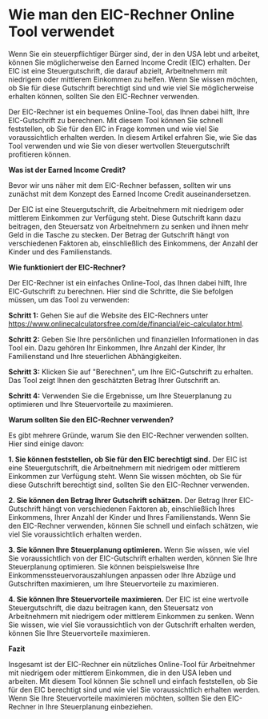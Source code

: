 Wie man den EIC-Rechner Online Tool verwendet
=============================================

Wenn Sie ein steuerpflichtiger Bürger sind, der in den USA lebt und arbeitet, können Sie möglicherweise den Earned Income Credit (EIC) erhalten. Der EIC ist eine Steuergutschrift, die darauf abzielt, Arbeitnehmern mit niedrigem oder mittlerem Einkommen zu helfen. Wenn Sie wissen möchten, ob Sie für diese Gutschrift berechtigt sind und wie viel Sie möglicherweise erhalten können, sollten Sie den EIC-Rechner verwenden.

Der EIC-Rechner ist ein bequemes Online-Tool, das Ihnen dabei hilft, Ihre EIC-Gutschrift zu berechnen. Mit diesem Tool können Sie schnell feststellen, ob Sie für den EIC in Frage kommen und wie viel Sie voraussichtlich erhalten werden. In diesem Artikel erfahren Sie, wie Sie das Tool verwenden und wie Sie von dieser wertvollen Steuergutschrift profitieren können.

**Was ist der Earned Income Credit?**

Bevor wir uns näher mit dem EIC-Rechner befassen, sollten wir uns zunächst mit dem Konzept des Earned Income Credit auseinandersetzen.

Der EIC ist eine Steuergutschrift, die Arbeitnehmern mit niedrigem oder mittlerem Einkommen zur Verfügung steht. Diese Gutschrift kann dazu beitragen, den Steuersatz von Arbeitnehmern zu senken und ihnen mehr Geld in die Tasche zu stecken. Der Betrag der Gutschrift hängt von verschiedenen Faktoren ab, einschließlich des Einkommens, der Anzahl der Kinder und des Familienstands.

**Wie funktioniert der EIC-Rechner?**

Der EIC-Rechner ist ein einfaches Online-Tool, das Ihnen dabei hilft, Ihre EIC-Gutschrift zu berechnen. Hier sind die Schritte, die Sie befolgen müssen, um das Tool zu verwenden:

**Schritt 1:** Gehen Sie auf die Website des EIC-Rechners unter <https://www.onlinecalculatorsfree.com/de/financial/eic-calculator.html>.

**Schritt 2:** Geben Sie Ihre persönlichen und finanziellen Informationen in das Tool ein. Dazu gehören Ihr Einkommen, Ihre Anzahl der Kinder, Ihr Familienstand und Ihre steuerlichen Abhängigkeiten.

**Schritt 3:** Klicken Sie auf "Berechnen", um Ihre EIC-Gutschrift zu erhalten. Das Tool zeigt Ihnen den geschätzten Betrag Ihrer Gutschrift an.

**Schritt 4:** Verwenden Sie die Ergebnisse, um Ihre Steuerplanung zu optimieren und Ihre Steuervorteile zu maximieren.

**Warum sollten Sie den EIC-Rechner verwenden?**

Es gibt mehrere Gründe, warum Sie den EIC-Rechner verwenden sollten. Hier sind einige davon:

**1. Sie können feststellen, ob Sie für den EIC berechtigt sind.** Der EIC ist eine Steuergutschrift, die Arbeitnehmern mit niedrigem oder mittlerem Einkommen zur Verfügung steht. Wenn Sie wissen möchten, ob Sie für diese Gutschrift berechtigt sind, sollten Sie den EIC-Rechner verwenden.

**2. Sie können den Betrag Ihrer Gutschrift schätzen.** Der Betrag Ihrer EIC-Gutschrift hängt von verschiedenen Faktoren ab, einschließlich Ihres Einkommens, Ihrer Anzahl der Kinder und Ihres Familienstands. Wenn Sie den EIC-Rechner verwenden, können Sie schnell und einfach schätzen, wie viel Sie voraussichtlich erhalten werden.

**3. Sie können Ihre Steuerplanung optimieren.** Wenn Sie wissen, wie viel Sie voraussichtlich von der EIC-Gutschrift erhalten werden, können Sie Ihre Steuerplanung optimieren. Sie können beispielsweise Ihre Einkommenssteuervorauszahlungen anpassen oder Ihre Abzüge und Gutschriften maximieren, um Ihre Steuervorteile zu maximieren.

**4. Sie können Ihre Steuervorteile maximieren.** Der EIC ist eine wertvolle Steuergutschrift, die dazu beitragen kann, den Steuersatz von Arbeitnehmern mit niedrigem oder mittlerem Einkommen zu senken. Wenn Sie wissen, wie viel Sie voraussichtlich von der Gutschrift erhalten werden, können Sie Ihre Steuervorteile maximieren.

**Fazit**

Insgesamt ist der EIC-Rechner ein nützliches Online-Tool für Arbeitnehmer mit niedrigem oder mittlerem Einkommen, die in den USA leben und arbeiten. Mit diesem Tool können Sie schnell und einfach feststellen, ob Sie für den EIC berechtigt sind und wie viel Sie voraussichtlich erhalten werden. Wenn Sie Ihre Steuervorteile maximieren möchten, sollten Sie den EIC-Rechner in Ihre Steuerplanung einbeziehen.